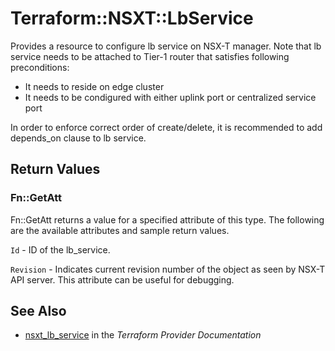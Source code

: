 # Terraform::NSXT::LbService

Provides a resource to configure lb service on NSX-T manager.
Note that lb service needs to be attached to Tier-1 router that satisfies
following preconditions:
* It needs to reside on edge cluster
* It needs to be condigured with either uplink port or centralized service port

In order to enforce correct order of create/delete, it is recommended to add
depends_on clause to lb service.

## Return Values

### Fn::GetAtt

Fn::GetAtt returns a value for a specified attribute of this type. The following are the available attributes and sample return values.

`Id` - ID of the lb_service.

`Revision` - Indicates current revision number of the object as seen by NSX-T API server. This attribute can be useful for debugging.

## See Also

* [nsxt_lb_service](https://www.terraform.io/docs/providers/nsxt/r/lb_service.html) in the _Terraform Provider Documentation_